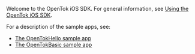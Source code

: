 Welcome to the OpenTok iOS SDK. For general information, see [Using the OpenTok iOS SDK](docs/Using_iOS.html).

For a description of the sample apps, see:

- [The OpenTokHello sample app](https://github.com/opentok/OpenTok-iOS-Hello-World)
- [The OpenTokBasic sample app](https://github.com/opentok/OpenTok-iOS-Basic-Tutorial)